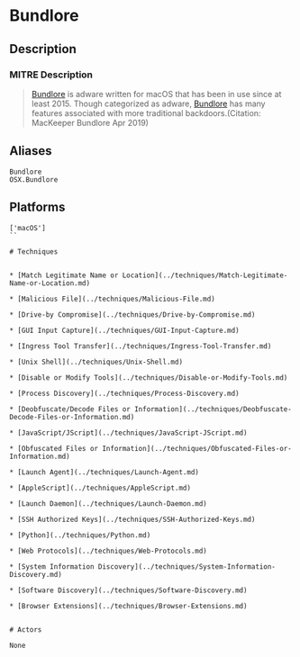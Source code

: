 
# Bundlore

## Description

### MITRE Description

> [Bundlore](https://attack.mitre.org/software/S0482) is adware written for macOS that has been in use since at least 2015. Though categorized as adware, [Bundlore](https://attack.mitre.org/software/S0482) has many features associated with more traditional backdoors.(Citation: MacKeeper Bundlore Apr 2019)

## Aliases

```
Bundlore
OSX.Bundlore
```

## Platforms

```
['macOS']
``

# Techniques


* [Match Legitimate Name or Location](../techniques/Match-Legitimate-Name-or-Location.md)

* [Malicious File](../techniques/Malicious-File.md)
    
* [Drive-by Compromise](../techniques/Drive-by-Compromise.md)
    
* [GUI Input Capture](../techniques/GUI-Input-Capture.md)
    
* [Ingress Tool Transfer](../techniques/Ingress-Tool-Transfer.md)
    
* [Unix Shell](../techniques/Unix-Shell.md)
    
* [Disable or Modify Tools](../techniques/Disable-or-Modify-Tools.md)
    
* [Process Discovery](../techniques/Process-Discovery.md)
    
* [Deobfuscate/Decode Files or Information](../techniques/Deobfuscate-Decode-Files-or-Information.md)
    
* [JavaScript/JScript](../techniques/JavaScript-JScript.md)
    
* [Obfuscated Files or Information](../techniques/Obfuscated-Files-or-Information.md)
    
* [Launch Agent](../techniques/Launch-Agent.md)
    
* [AppleScript](../techniques/AppleScript.md)
    
* [Launch Daemon](../techniques/Launch-Daemon.md)
    
* [SSH Authorized Keys](../techniques/SSH-Authorized-Keys.md)
    
* [Python](../techniques/Python.md)
    
* [Web Protocols](../techniques/Web-Protocols.md)
    
* [System Information Discovery](../techniques/System-Information-Discovery.md)
    
* [Software Discovery](../techniques/Software-Discovery.md)
    
* [Browser Extensions](../techniques/Browser-Extensions.md)
    

# Actors

None
